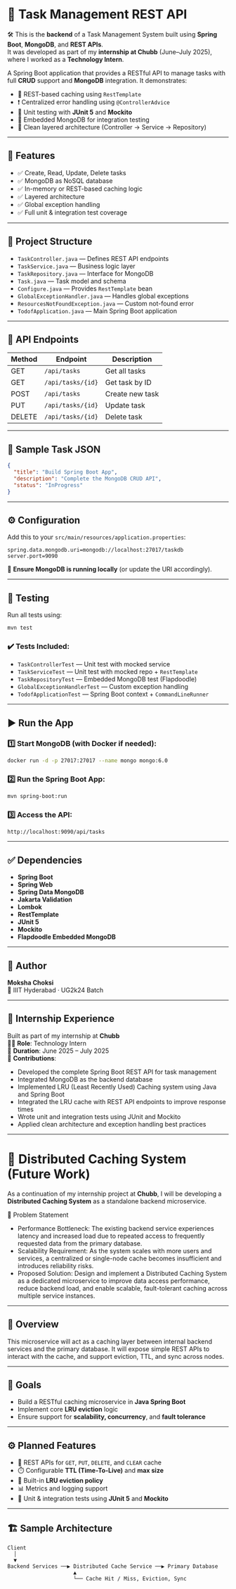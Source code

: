 # 📝 **Task Management REST API**

🛠️ This is the **backend** of a Task Management System built using **Spring Boot**, **MongoDB**, and **REST APIs**.  
It was developed as part of my **internship at Chubb** (June–July 2025), where I worked as a **Technology Intern**.


A Spring Boot application that provides a RESTful API to manage tasks with full **CRUD** support and **MongoDB** integration. It demonstrates:

- 🔁 REST-based caching using `RestTemplate`
- ❗ Centralized error handling using `@ControllerAdvice`
- 🧪 Unit testing with **JUnit 5** and **Mockito**
- 🧰 Embedded MongoDB for integration testing
- 🔄 Clean layered architecture (Controller → Service → Repository)

---

## 🚀 **Features**

- ✅ Create, Read, Update, Delete tasks
- ✅ MongoDB as NoSQL database
- ✅ In-memory or REST-based caching logic
- ✅ Layered architecture
- ✅ Global exception handling
- ✅ Full unit & integration test coverage

---

## 📁 **Project Structure**

- `TaskController.java` — Defines REST API endpoints  
- `TaskService.java` — Business logic layer  
- `TaskRepository.java` — Interface for MongoDB  
- `Task.java` — Task model and schema  
- `Configure.java` — Provides `RestTemplate` bean  
- `GlobalExceptionHandler.java` — Handles global exceptions  
- `ResourcesNotFoundException.java` — Custom not-found error  
- `TodofApplication.java` — Main Spring Boot application

---

## 📮 **API Endpoints**

| Method | Endpoint             | Description          |
|--------|----------------------|----------------------|
| GET    | `/api/tasks`         | Get all tasks        |
| GET    | `/api/tasks/{id}`    | Get task by ID       |
| POST   | `/api/tasks`         | Create new task      |
| PUT    | `/api/tasks/{id}`    | Update task          |
| DELETE | `/api/tasks/{id}`    | Delete task          |

---

## 🧾 **Sample Task JSON**

```json
{
  "title": "Build Spring Boot App",
  "description": "Complete the MongoDB CRUD API",
  "status": "InProgress"
}
```

---

## ⚙️ **Configuration**

Add this to your `src/main/resources/application.properties`:

```properties
spring.data.mongodb.uri=mongodb://localhost:27017/taskdb
server.port=9090
```

📌 **Ensure MongoDB is running locally** (or update the URI accordingly).

---

## 🧪 **Testing**

Run all tests using:

```bash
mvn test
```

### ✔️ Tests Included:

- `TaskControllerTest` — Unit test with mocked service  
- `TaskServiceTest` — Unit test with mocked repo + `RestTemplate`  
- `TaskRepositoryTest` — Embedded MongoDB test (Flapdoodle)  
- `GlobalExceptionHandlerTest` — Custom exception handling  
- `TodofApplicationTest` — Spring Boot context + `CommandLineRunner`

---

## ▶️ **Run the App**

### 1️⃣ Start MongoDB (with Docker if needed):

```bash
docker run -d -p 27017:27017 --name mongo mongo:6.0
```

### 2️⃣ Run the Spring Boot App:

```bash
mvn spring-boot:run
```

### 3️⃣ Access the API:

```
http://localhost:9090/api/tasks
```

---

## ✅ **Dependencies**

- **Spring Boot**
- **Spring Web**
- **Spring Data MongoDB**
- **Jakarta Validation**
- **Lombok**
- **RestTemplate**
- **JUnit 5**
- **Mockito**
- **Flapdoodle Embedded MongoDB**

---

## 👤 Author

**Moksha Choksi**  
📍 IIIT Hyderabad · UG2k24 Batch 
 
---

## 💼 Internship Experience

Built as part of my internship at **Chubb**  
🧑‍💻 **Role**: Technology Intern  
📅 **Duration**: June 2025 – July 2025  
🚀 **Contributions**:
- Developed the complete Spring Boot REST API for task management
- Integrated MongoDB as the backend database
- Implemented LRU (Least Recently Used) Caching system using Java and Spring Boot
- Integrated the LRU cache with REST API endpoints to improve response times
- Wrote unit and integration tests using JUnit and Mockito
- Applied clean architecture and exception handling best practices

---

# 🔮 Distributed Caching System (Future Work)

As a continuation of my internship project at **Chubb**, I will be developing a **Distributed Caching System** as a standalone backend microservice.

🧩 Problem Statement
- Performance Bottleneck: The existing backend service experiences latency and increased load due to repeated access to frequently requested data from the primary database.
- Scalability Requirement: As the system scales with more users and services, a centralized or single-node cache becomes insufficient and introduces reliability risks.
- Proposed Solution: Design and implement a Distributed Caching System as a dedicated microservice to improve data access performance, reduce backend load, and enable scalable, fault-tolerant caching across multiple service instances.

---

## 🚀 Overview

This microservice will act as a caching layer between internal backend services and the primary database. It will expose simple REST APIs to interact with the cache, and support eviction, TTL, and sync across nodes.

---

## 🎯 Goals

- Build a RESTful caching microservice in **Java Spring Boot**
- Implement core **LRU eviction** logic
- Ensure support for **scalability, concurrency**, and **fault tolerance**

---

## ⚙️ Planned Features

- 🔄 REST APIs for `GET`, `PUT`, `DELETE`, and `CLEAR` cache
- ⏱️ Configurable **TTL (Time-To-Live)** and **max size**
- 🧠 Built-in **LRU eviction policy**
- 📊 Metrics and logging support
- 🧪 Unit & integration tests using **JUnit 5** and **Mockito**

---

## 🏗️ Sample Architecture

```text
Client
  │
  ▼
Backend Services ──▶ Distributed Cache Service ──▶ Primary Database
                     ▲
                     └── Cache Hit / Miss, Eviction, Sync


